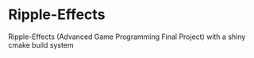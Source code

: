 # Ripple-Effects
Ripple-Effects (Advanced Game Programming Final Project) with a shiny cmake build system
